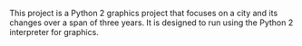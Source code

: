 This project is a Python 2 graphics project that focuses on a city and its changes over a span of three years. It is designed to run using the Python 2 interpreter for graphics.
